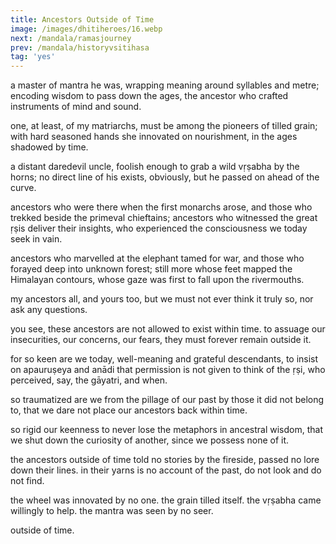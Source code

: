 ```yaml
---
title: Ancestors Outside of Time
image: /images/dhitiheroes/16.webp
next: /mandala/ramasjourney
prev: /mandala/historyvsitihasa
tag: 'yes'
---
```


a master of mantra he was,
wrapping meaning around syllables and metre;
encoding wisdom to pass down the ages,
the ancestor who crafted instruments of mind and sound.

one, at least, of my matriarchs,
must be among the pioneers of tilled grain;
with hard seasoned hands she innovated on nourishment,
in the ages shadowed by time.

a distant daredevil uncle,
foolish enough to grab a wild vṛṣabha by the horns;
no direct line of his exists, obviously,
but he passed on ahead of the curve.

ancestors who were there when the first monarchs arose,
and those who trekked beside the primeval chieftains;
ancestors who witnessed the great ṛṣis deliver their insights,
who experienced the consciousness we today seek in vain.

ancestors who marvelled at the elephant tamed for war,
and those who forayed deep into unknown forest;
still more whose feet mapped the Himalayan contours,
whose gaze was first to fall upon the rivermouths.

my ancestors all, and yours too,
but we must not ever think it truly so,
nor ask any questions.

you see, these ancestors are not allowed to exist within time.
to assuage our insecurities, our concerns, our fears,
they must forever remain outside it.

for so keen are we today, well-meaning and grateful descendants,
to insist on apauruṣeya and anādi
that permission is not given to think of the ṛṣi,
who perceived, say, the gāyatri, and when.

so traumatized are we from the pillage of our past by those it did not belong to,
that we dare not place our ancestors back within time.

so rigid our keenness to never lose the metaphors in ancestral wisdom,
that we shut down the curiosity of another, since we possess none of it.

the ancestors outside of time told no stories by the fireside,
passed no lore down their lines.
in their yarns is no account of the past,
do not look and do not find.

the wheel was innovated by no one.
the grain tilled itself.
the vṛṣabha came willingly to help.
the mantra was seen by no seer.

outside of time.
